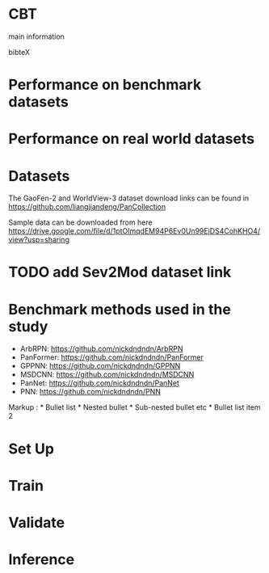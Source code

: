 # CBT

main information

bibteX

# Performance on benchmark datasets

# Performance on real world datasets

# Datasets

The GaoFen-2 and WorldView-3 dataset download links can be found in https://github.com/liangjiandeng/PanCollection

Sample data can be downloaded from here https://drive.google.com/file/d/1ptOImqdEM94P6Ev0Un99EjDS4CohKHO4/view?usp=sharing

# TODO add Sev2Mod dataset link

# Benchmark methods used in the study

- ArbRPN: https://github.com/nickdndndn/ArbRPN
- PanFormer: https://github.com/nickdndndn/PanFormer
- GPPNN: https://github.com/nickdndndn/GPPNN
- MSDCNN: https://github.com/nickdndndn/MSDCNN
- PanNet: https://github.com/nickdndndn/PanNet
- PNN: https://github.com/nickdndndn/PNN

Markup : * Bullet list
              * Nested bullet
                  * Sub-nested bullet etc
          * Bullet list item 2

# Set Up

# Train

# Validate

# Inference
